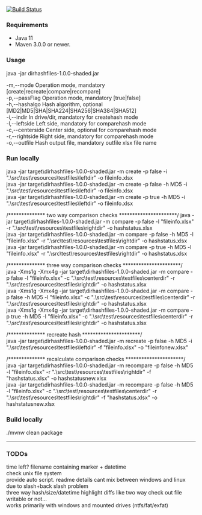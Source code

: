 [![Build Status](https://ci.appveyor.com/api/projects/status/github/jibijose/dir-hash-files?branch=master&svg=true)](https://ci.appveyor.com/project/jibijose/dir-hash-files) 


### Requirements

* Java 11
* Maven 3.0.0 or newer.

### Usage  
java -jar dirhashfiles-1.0.0-shaded.jar

-m,--mode <arg>         Operation mode, mandatory [create|recreate|compare|recompare]  
-p,--passFlag <arg>     Operation mode, mandatory [true|false]  
-h,--hashalgo <arg>     Hash algorithm, optional [MD2|MD5|SHA|SHA224|SHA256|SHA384|SHA512]  
-i,--indir <arg>        In drive/dir, mandatory for createhash mode  
-l,--leftside <arg>     Left side, mandatory for comparehash mode  
-c,--centerside <arg>   Center side, optional for comparehash mode  
-r,--rightside <arg>    Right side, mandatory for comparehash mode  
-o,--outfile <arg>      Hash output file, mandatory outfile xlsx file name  

### Run locally 
java -jar target\dirhashfiles-1.0.0-shaded.jar -m create -p false -i ".\src\test\resources\testfiles\leftdir" -o fileinfo.xlsx  
java -jar target\dirhashfiles-1.0.0-shaded.jar -m create -p false -h MD5 -i ".\src\test\resources\testfiles\leftdir" -o fileinfo.xlsx  
java -jar target\dirhashfiles-1.0.0-shaded.jar -m create -p true -h MD5 -i ".\src\test\resources\testfiles\leftdir" -o fileinfo.xlsx  

/**************  two way comparison checks **********************/
java -jar target\dirhashfiles-1.0.0-shaded.jar -m compare -p false -l "fileinfo.xlsx" -r ".\src\test\resources\testfiles\rightdir" -o hashstatus.xlsx  
java -jar target\dirhashfiles-1.0.0-shaded.jar -m compare -p false -h MD5 -l "fileinfo.xlsx" -r ".\src\test\resources\testfiles\rightdir" -o hashstatus.xlsx  
java -jar target\dirhashfiles-1.0.0-shaded.jar -m compare -p true -h MD5 -l "fileinfo.xlsx" -r ".\src\test\resources\testfiles\rightdir" -o hashstatus.xlsx  

/**************  three way comparison checks **********************/  
java -Xms1g -Xmx4g -jar target\dirhashfiles-1.0.0-shaded.jar -m compare -p false -l "fileinfo.xlsx" -c ".\src\test\resources\testfiles\centerdir" -r ".\src\test\resources\testfiles\rightdir" -o hashstatus.xlsx  
java -Xms1g -Xmx4g -jar target\dirhashfiles-1.0.0-shaded.jar -m compare -p false -h MD5 -l "fileinfo.xlsx" -c ".\src\test\resources\testfiles\centerdir" -r ".\src\test\resources\testfiles\rightdir" -o hashstatus.xlsx  
java -Xms1g -Xmx4g -jar target\dirhashfiles-1.0.0-shaded.jar -m compare -p true -h MD5 -l "fileinfo.xlsx" -c ".\src\test\resources\testfiles\centerdir" -r ".\src\test\resources\testfiles\rightdir" -o hashstatus.xlsx  

/**************  recreate hash **********************/  
java -jar target\dirhashfiles-1.0.0-shaded.jar -m recreate -p false -h MD5 -i ".\src\test\resources\testfiles\leftdir" -f "fileinfo.xlsx" -o "fileinfonew.xlsx"

/**************  recalculate comparison checks **********************/  
java -jar target\dirhashfiles-1.0.0-shaded.jar -m recompare -p false -h MD5 -l "fileinfo.xlsx" -r ".\src\test\resources\testfiles\rightdir" -f "hashstatus.xlsx" -o hashstatusnew.xlsx  
java -jar target\dirhashfiles-1.0.0-shaded.jar -m recompare -p false -h MD5 -l "fileinfo.xlsx" -c ".\src\test\resources\testfiles\centerdir" -r ".\src\test\resources\testfiles\rightdir" -f "hashstatus.xlsx" -o hashstatusnew.xlsx  


### Build locally
./mvnw clean package

*************
### TODOs
time left?
filename containing marker + datetime  
check unix file system  
provide auto script.
readme details 
cant mix between windows and linux due to slash+back slash problem  
three way hash/size/datetime highlight diffs like two way
check out file writable or not...  
works primarily with windows and mounted drives (ntfs/fat/exfat)  